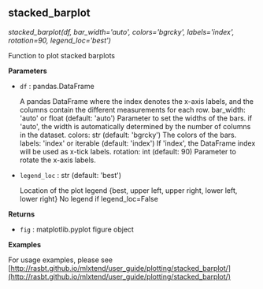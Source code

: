 ## stacked_barplot

*stacked_barplot(df, bar_width='auto', colors='bgrcky', labels='index', rotation=90, legend_loc='best')*

Function to plot stacked barplots

**Parameters**

- `df` : pandas.DataFrame

    A pandas DataFrame where the index denotes the
    x-axis labels, and the columns contain the different
    measurements for each row.
    bar_width: 'auto' or float (default: 'auto')
    Parameter to set the widths of the bars. if
    'auto', the width is automatically determined by
    the number of columns in the dataset.
    colors: str (default: 'bgrcky')
    The colors of the bars.
    labels: 'index' or iterable (default: 'index')
    If 'index', the DataFrame index will be used as
    x-tick labels.
    rotation: int (default: 90)
    Parameter to rotate the x-axis labels.

- `legend_loc` : str (default: 'best')

    Location of the plot legend
    {best, upper left, upper right, lower left, lower right}
    No legend if legend_loc=False

**Returns**

- `fig` : matplotlib.pyplot figure object


**Examples**

For usage examples, please see
    [http://rasbt.github.io/mlxtend/user_guide/plotting/stacked_barplot/](http://rasbt.github.io/mlxtend/user_guide/plotting/stacked_barplot/)

